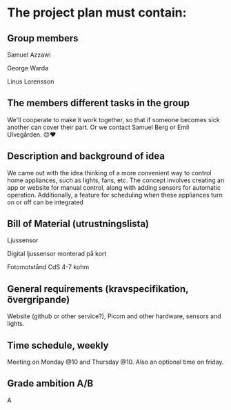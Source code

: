 # The project plan must contain:

## Group members

Samuel Azzawi

George Warda

Linus Lorensson

## The members different tasks in the group

We'll cooperate to make it work together, so that if someone becomes sick another can cover their part.
Or we contact Samuel Berg or Emil Ulvegården. 😊❤️

## Description and background of idea

We came out with the idea thinking of a more convenient way to control home appliances, such as lights, fans, etc. The concept involves creating an app or website for manual control, along with adding sensors for automatic operation. Additionally, a feature for scheduling when these appliances turn on or off can be integrated

## Bill of Material (utrustningslista)

Ljussensor

Digital ljussensor monterad på kort

Fotomotstånd CdS 4-7 kohm

## General requirements (kravspecifikation, övergripande)

Website (github or other service?), Picom and other hardware, sensors and lights.

## Time schedule, weekly

Meeting on Monday @10 and Thursday @10. Also an optional time on friday.

## Grade ambition A/B

A
